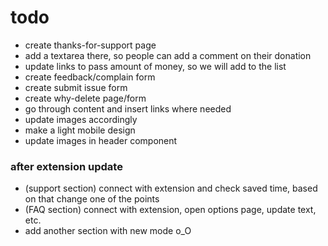 # todo

- create thanks-for-support page
- add a textarea there, so people can add a comment on their donation
- update links to pass amount of money, so we will add to the list
- create feedback/complain form
- create submit issue form
- create why-delete page/form
- go through content and insert links where needed
- update images accordingly
- make a light mobile design
- update images in header component

### after extension update

- (support section) connect with extension and check saved time, based on that change one of the points
- (FAQ section) connect with extension, open options page, update text, etc.
- add another section with new mode o_O
